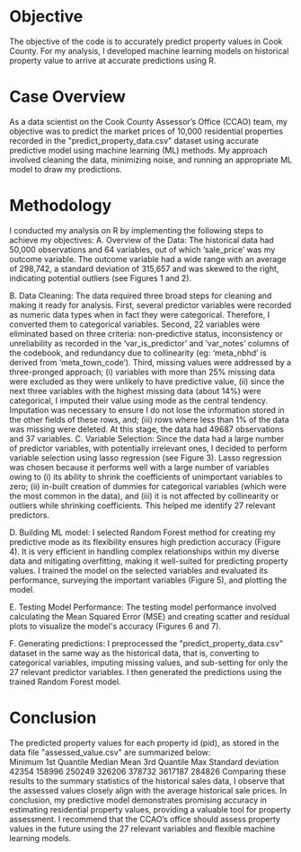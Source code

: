 # Objective
The objective of the code is to accurately predict property values in Cook County. For my analysis, I developed machine learning models on historical property value to arrive at accurate predictions using R. 

# Case Overview
As a data scientist on the Cook County Assessor’s Office (CCAO) team, my objective was to predict the market prices of 10,000 residential properties recorded in the "predict_property_data.csv" dataset using accurate predictive model using machine learning (ML) methods. My approach involved cleaning the data, minimizing noise, and running an appropriate ML model to draw my predictions.

# Methodology
I conducted my analysis on R by implementing the following steps to achieve my objectives:
A.	Overview of the Data: The historical data had 50,000 observations and 64 variables, out of which ‘sale_price’ was my outcome variable. The outcome variable had a wide range with an average of 298,742, a standard deviation of 315,657 and was skewed to the right, indicating potential outliers (see Figures 1 and 2). 

B.	Data Cleaning: The data required three broad steps for cleaning and making it ready for analysis. First, several predictor variables were recorded as numeric data types when in fact they were categorical. Therefore, I converted them to categorical variables. Second, 22 variables were eliminated based on three criteria: non-predictive status, inconsistency or unreliability as recorded in the ‘var_is_predictor’ and ‘var_notes’ columns of the codebook, and redundancy due to collinearity (eg: ‘meta_nbhd’ is derived from ‘meta_town_code’). Third, missing values were addressed by a three-pronged approach; (i) variables with more than 25% missing data were excluded as they were unlikely to have predictive value, (ii) since the next three variables with the highest missing data (about 14%) were categorical, I imputed their value using mode as the central tendency. Imputation was necessary to ensure I do not lose the information stored in the other fields of these rows, and; (iii) rows where less than 1% of the data was missing were deleted. At this stage, the data had 49687 observations and 37 variables.
C.	Variable Selection: Since the data had a large number of predictor variables, with potentially irrelevant ones, I decided to perform variable selection using lasso regression (see Figure 3). Lasso regression was chosen because it performs well with a large number of variables owing to (i) its ability to shrink the coefficients of unimportant variables to zero; (ii) in-built creation of dummies for categorical variables (which were the most common in the data), and (iii) it is not affected by collinearity or outliers while shrinking coefficients. This helped me identify 27 relevant predictors. 
 
D.	Building ML model: I selected Random Forest method for creating my predictive mode as its flexibility ensures high prediction accuracy (Figure 4). It is very efficient in handling complex relationships within my diverse data and mitigating overfitting, making it well-suited for predicting property values. I trained the model on the selected variables and evaluated its performance, surveying the important variables (Figure 5), and plotting the model. 

E.	Testing Model Performance: The testing model performance involved calculating the Mean Squared Error (MSE) and creating scatter and residual plots to visualize the model's accuracy (Figures 6 and 7).

F.	Generating predictions: I preprocessed the "predict_property_data.csv" dataset in the same way as the historical data, that is, converting to categorical variables, imputing missing values, and sub-setting for only the 27 relevant predictor variables. I then generated the predictions using the trained Random Forest model. 

# Conclusion
The predicted property values for each property id (pid), as stored in the data file "assessed_value.csv" are summarized below:  
Minimum	1st Quantile	Median	Mean	3rd Quantile	Max	Standard deviation
42354  	158996  	250249  	326206  	378732	3617187	284826
Comparing these results to the summary statistics of the historical sales data, I observe that the assessed values closely align with the average historical sale prices. In conclusion, my predictive model demonstrates promising accuracy in estimating residential property values, providing a valuable tool for property assessment. I recommend that the CCAO’s office should assess property values in the future using the 27 relevant variables and flexible machine learning models.

